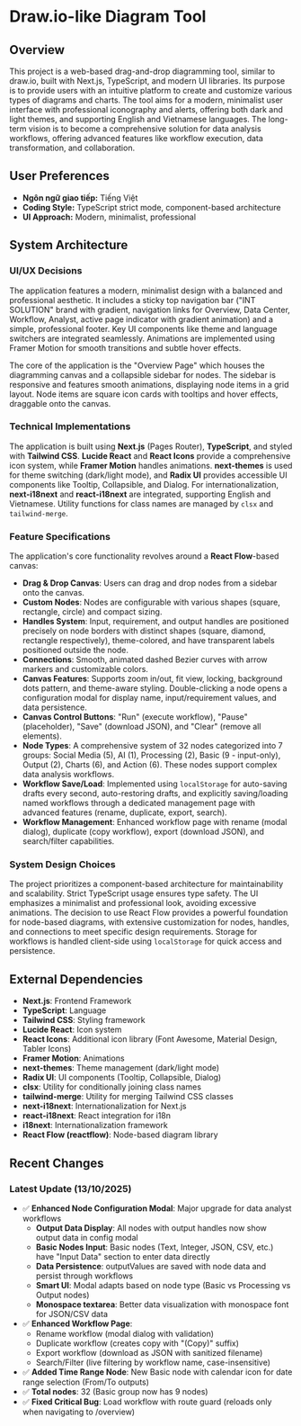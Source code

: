 # Draw.io-like Diagram Tool

## Overview
This project is a web-based drag-and-drop diagramming tool, similar to draw.io, built with Next.js, TypeScript, and modern UI libraries. Its purpose is to provide users with an intuitive platform to create and customize various types of diagrams and charts. The tool aims for a modern, minimalist user interface with professional iconography and alerts, offering both dark and light themes, and supporting English and Vietnamese languages. The long-term vision is to become a comprehensive solution for data analysis workflows, offering advanced features like workflow execution, data transformation, and collaboration.

## User Preferences
- **Ngôn ngữ giao tiếp:** Tiếng Việt
- **Coding Style:** TypeScript strict mode, component-based architecture
- **UI Approach:** Modern, minimalist, professional

## System Architecture

### UI/UX Decisions
The application features a modern, minimalist design with a balanced and professional aesthetic. It includes a sticky top navigation bar ("INT SOLUTION" brand with gradient, navigation links for Overview, Data Center, Workflow, Analyst, active page indicator with gradient animation) and a simple, professional footer. Key UI components like theme and language switchers are integrated seamlessly. Animations are implemented using Framer Motion for smooth transitions and subtle hover effects.

The core of the application is the "Overview Page" which houses the diagramming canvas and a collapsible sidebar for nodes. The sidebar is responsive and features smooth animations, displaying node items in a grid layout. Node items are square icon cards with tooltips and hover effects, draggable onto the canvas.

### Technical Implementations
The application is built using **Next.js** (Pages Router), **TypeScript**, and styled with **Tailwind CSS**. **Lucide React** and **React Icons** provide a comprehensive icon system, while **Framer Motion** handles animations. **next-themes** is used for theme switching (dark/light mode), and **Radix UI** provides accessible UI components like Tooltip, Collapsible, and Dialog. For internationalization, **next-i18next** and **react-i18next** are integrated, supporting English and Vietnamese. Utility functions for class names are managed by `clsx` and `tailwind-merge`.

### Feature Specifications
The application's core functionality revolves around a **React Flow**-based canvas:
- **Drag & Drop Canvas**: Users can drag and drop nodes from a sidebar onto the canvas.
- **Custom Nodes**: Nodes are configurable with various shapes (square, rectangle, circle) and compact sizing.
- **Handles System**: Input, requirement, and output handles are positioned precisely on node borders with distinct shapes (square, diamond, rectangle respectively), theme-colored, and have transparent labels positioned outside the node.
- **Connections**: Smooth, animated dashed Bezier curves with arrow markers and customizable colors.
- **Canvas Features**: Supports zoom in/out, fit view, locking, background dots pattern, and theme-aware styling. Double-clicking a node opens a configuration modal for display name, input/requirement values, and data persistence.
- **Canvas Control Buttons**: "Run" (execute workflow), "Pause" (placeholder), "Save" (download JSON), and "Clear" (remove all elements).
- **Node Types**: A comprehensive system of 32 nodes categorized into 7 groups: Social Media (5), AI (1), Processing (2), Basic (9 - input-only), Output (2), Charts (6), and Action (6). These nodes support complex data analysis workflows.
- **Workflow Save/Load**: Implemented using `localStorage` for auto-saving drafts every second, auto-restoring drafts, and explicitly saving/loading named workflows through a dedicated management page with advanced features (rename, duplicate, export, search).
- **Workflow Management**: Enhanced workflow page with rename (modal dialog), duplicate (copy workflow), export (download JSON), and search/filter capabilities.

### System Design Choices
The project prioritizes a component-based architecture for maintainability and scalability. Strict TypeScript usage ensures type safety. The UI emphasizes a minimalist and professional look, avoiding excessive animations. The decision to use React Flow provides a powerful foundation for node-based diagrams, with extensive customization for nodes, handles, and connections to meet specific design requirements. Storage for workflows is handled client-side using `localStorage` for quick access and persistence.

## External Dependencies
- **Next.js**: Frontend Framework
- **TypeScript**: Language
- **Tailwind CSS**: Styling framework
- **Lucide React**: Icon system
- **React Icons**: Additional icon library (Font Awesome, Material Design, Tabler Icons)
- **Framer Motion**: Animations
- **next-themes**: Theme management (dark/light mode)
- **Radix UI**: UI components (Tooltip, Collapsible, Dialog)
- **clsx**: Utility for conditionally joining class names
- **tailwind-merge**: Utility for merging Tailwind CSS classes
- **next-i18next**: Internationalization for Next.js
- **react-i18next**: React integration for i18n
- **i18next**: Internationalization framework
- **React Flow (reactflow)**: Node-based diagram library

## Recent Changes

### Latest Update (13/10/2025)
- ✅ **Enhanced Node Configuration Modal**: Major upgrade for data analyst workflows
  - **Output Data Display**: All nodes with output handles now show output data in config modal
  - **Basic Nodes Input**: Basic nodes (Text, Integer, JSON, CSV, etc.) have "Input Data" section to enter data directly
  - **Data Persistence**: outputValues are saved with node data and persist through workflows
  - **Smart UI**: Modal adapts based on node type (Basic vs Processing vs Output nodes)
  - **Monospace textarea**: Better data visualization with monospace font for JSON/CSV data
- ✅ **Enhanced Workflow Page**: 
  - Rename workflow (modal dialog with validation)
  - Duplicate workflow (creates copy with "(Copy)" suffix)
  - Export workflow (download as JSON with sanitized filename)
  - Search/Filter (live filtering by workflow name, case-insensitive)
- ✅ **Added Time Range Node**: New Basic node with calendar icon for date range selection (From/To outputs)
- ✅ **Total nodes**: 32 (Basic group now has 9 nodes)
- ✅ **Fixed Critical Bug**: Load workflow with route guard (reloads only when navigating to /overview)